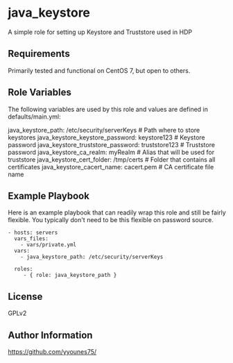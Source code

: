 java_keystore
=========

A simple role for setting up Keystore and Truststore used in HDP

Requirements
------------

Primarily tested and functional on CentOS 7, but open to others.

Role Variables
--------------

The following variables are used by this role and values are defined in defaults/main.yml:

java_keystore_path: /etc/security/serverKeys        # Path where to store keystores
java_keystore_keystore_password: keystore123        # Keystore password
java_keystore_truststore_password: truststore123    # Truststore password
java_keystore_ca_realm: myRealm                     # Alias that will be used for truststore
java_keystore_cert_folder: /tmp/certs               # Folder that contains all certificates
java_keystore_cacert_name: cacert.pem               # CA certificate file name

Example Playbook
----------------

Here is an example playbook that can readily wrap this role and still be fairly flexible.  You typically don't need to be this flexible on password source.

    - hosts: servers
      vars_files:
        - vars/private.yml
      vars:
        - java_keystore_path: /etc/security/serverKeys

      roles:
         - { role: java_keystore_path }

License
-------

GPLv2

Author Information
------------------

https://github.com/yyounes75/
